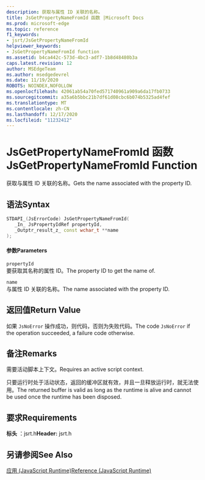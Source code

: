```yaml
---
description: 获取与属性 ID 关联的名称。
title: JsGetPropertyNameFromId 函数 |Microsoft Docs
ms.prod: microsoft-edge
ms.topic: reference
f1_keywords:
- jsrt/JsGetPropertyNameFromId
helpviewer_keywords:
- JsGetPropertyNameFromId function
ms.assetid: b4ca442c-573d-4bc3-adf7-1b8d48480b3a
caps.latest.revision: 12
author: MSEdgeTeam
ms.author: msedgedevrel
ms.date: 11/19/2020
ROBOTS: NOINDEX,NOFOLLOW
ms.openlocfilehash: 42061ab54a70fed571740961a909a6da17fb0733
ms.sourcegitcommit: a35a6b5bbc21b7df61d08cbc6b074b5325ad4fef
ms.translationtype: MT
ms.contentlocale: zh-CN
ms.lasthandoff: 12/17/2020
ms.locfileid: "11232412"
---
```

# <span data-ttu-id="6c616-103">JsGetPropertyNameFromId 函数</span><span class="sxs-lookup"><span data-stu-id="6c616-103">JsGetPropertyNameFromId Function</span></span>

<span data-ttu-id="6c616-104">获取与属性 ID 关联的名称。</span><span class="sxs-lookup"><span data-stu-id="6c616-104">Gets the name associated with the property ID.</span></span>  
  
## <span data-ttu-id="6c616-105">语法</span><span class="sxs-lookup"><span data-stu-id="6c616-105">Syntax</span></span>  
  
```cpp  
STDAPI_(JsErrorCode) JsGetPropertyNameFromId(  
   _In_ JsPropertyIdRef propertyId,  
   _Outptr_result_z_ const wchar_t **name  
);  
```  
  
#### <span data-ttu-id="6c616-106">参数</span><span class="sxs-lookup"><span data-stu-id="6c616-106">Parameters</span></span>  
 `propertyId`  
 <span data-ttu-id="6c616-107">要获取其名称的属性 ID。</span><span class="sxs-lookup"><span data-stu-id="6c616-107">The property ID to get the name of.</span></span>  
  
 `name`  
 <span data-ttu-id="6c616-108">与属性 ID 关联的名称。</span><span class="sxs-lookup"><span data-stu-id="6c616-108">The name associated with the property ID.</span></span>  
  
## <span data-ttu-id="6c616-109">返回值</span><span class="sxs-lookup"><span data-stu-id="6c616-109">Return Value</span></span>  
 <span data-ttu-id="6c616-110">如果 `JsNoError` 操作成功，则代码，否则为失败代码。</span><span class="sxs-lookup"><span data-stu-id="6c616-110">The code `JsNoError` if the operation succeeded, a failure code otherwise.</span></span>  
  
## <span data-ttu-id="6c616-111">备注</span><span class="sxs-lookup"><span data-stu-id="6c616-111">Remarks</span></span>  
 <span data-ttu-id="6c616-112">需要活动脚本上下文。</span><span class="sxs-lookup"><span data-stu-id="6c616-112">Requires an active script context.</span></span>  
  
 <span data-ttu-id="6c616-113">只要运行时处于活动状态，返回的缓冲区就有效，并且一旦释放运行时，就无法使用。</span><span class="sxs-lookup"><span data-stu-id="6c616-113">The returned buffer is valid as long as the runtime is alive and cannot be used once the runtime has been disposed.</span></span>  
  
## <span data-ttu-id="6c616-114">要求</span><span class="sxs-lookup"><span data-stu-id="6c616-114">Requirements</span></span>  
 <span data-ttu-id="6c616-115">**标头** ：jsrt.h</span><span class="sxs-lookup"><span data-stu-id="6c616-115">**Header:** jsrt.h</span></span>  
  
## <span data-ttu-id="6c616-116">另请参阅</span><span class="sxs-lookup"><span data-stu-id="6c616-116">See Also</span></span>  
 [<span data-ttu-id="6c616-117">应用 (JavaScript Runtime)</span><span class="sxs-lookup"><span data-stu-id="6c616-117">Reference (JavaScript Runtime)</span></span>](../chakra-hosting/reference-javascript-runtime.md)
